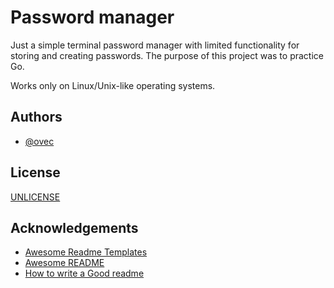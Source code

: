 
# Password manager

Just a simple terminal password manager with limited functionality for storing and creating passwords. The purpose of this project was to practice Go.

Works only on Linux/Unix-like operating systems.


## Authors

- [@ovec](https://github.com/Ovec)


## License

[UNLICENSE](https://choosealicense.com/licenses/unlicense/)


## Acknowledgements

 - [Awesome Readme Templates](https://awesomeopensource.com/project/elangosundar/awesome-README-templates)
 - [Awesome README](https://github.com/matiassingers/awesome-readme)
 - [How to write a Good readme](https://bulldogjob.com/news/449-how-to-write-a-good-readme-for-your-github-project)

